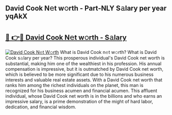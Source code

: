 ## David Cook N𝚎t w𝚘rth - Part-NLY S𝚊lary per year yqAkX

# <h2><a href="http://gc05koy.nevu.top/?p=David+Cook">🔗 👉🔴 David Cook N𝚎t w𝚘rth - S𝚊lary</a></h2>

[![David Cook N𝚎t W𝚘rth](https://i.imgur.com/Oavwk0R.jpeg)](http://gc05koy.nevu.top/?p=David+Cook)
What is David Cook n𝚎t w𝚘rth? What is David Cook s𝚊lary per year?
This prosperous individual's David Cook net worth is substantial, making him one of the wealthiest in his profession. His annual compensation is impressive, but it is outmatched by David Cook net worth, which is believed to be more significant due to his numerous business interests and valuable real estate assets. With a David Cook net worth that ranks him among the richest individuals on the planet, this man is recognized for his business acumen and financial acumen. This affluent individual, whose David Cook net worth is in the billions and who earns an impressive salary, is a prime demonstration of the might of hard labor, dedication, and financial wisdom.

